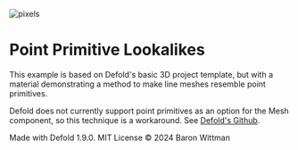![pixels](https://github.com/Wolfe2x7/Point-Lookalikes/assets/72348938/283dcfe8-fc91-433e-968d-0dc6ef1b59ff)
# Point Primitive Lookalikes

This example is based on Defold's basic 3D project template, but with a material demonstrating a method to make line meshes resemble point primitives.

Defold does not currently support point primitives as an option for the Mesh component, so this technique is a workaround. See [Defold's Github](https://github.com/defold/defold/issues/8701).

Made with Defold 1.9.0. MIT License © 2024 Baron Wittman
